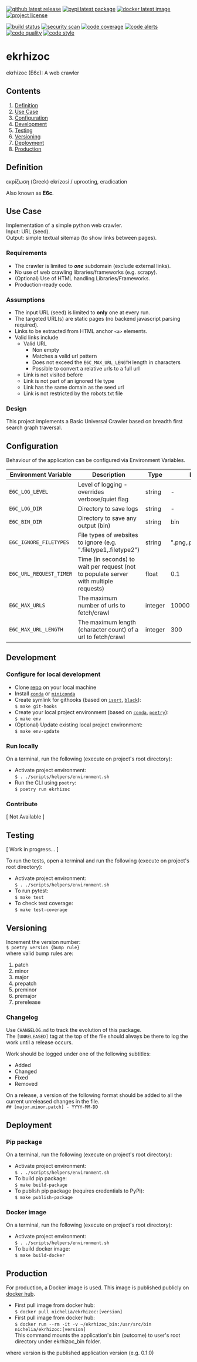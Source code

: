 [![github latest release](https://badgen.net/github/release/nichelia/ekrhizoc?icon=github)](https://github.com/nichelia/ekrhizoc/releases/latest/)
[![pypi latest package](https://badgen.net/pypi/v/ekrhizoc?label=pypi%20pacakge)](https://pypi.org/project/ekrhizoc/)
[![docker latest image](https://img.shields.io/docker/v/nichelia/ekrhizoc?label=image&logo=docker&logoColor=white)](https://hub.docker.com/repository/docker/nichelia/ekrhizoc)
[![project license](https://badgen.net/github/license/nichelia/ekrhizoc?color=purple)](https://github.com/nichelia/ekrhizoc/blob/master/LICENSE)

[![build status](https://badgen.net/travis/nichelia/ekrhizoc?label=build)](https://travis-ci.com/nichelia/ekrhizoc)
[![security scan](https://badgen.net/dependabot/nichelia/ekrhizoc/?label=security%20scan)](https://github.com/nichelia/ekrhizoc/labels/security%20patch)
[![code coverage](https://badgen.net/codecov/c/github/nichelia/ekrhizoc?label=code%20coverage)](https://codecov.io/gh/nichelia/ekrhizoc)
[![code alerts](https://badgen.net/lgtm/alerts/g/nichelia/ekrhizoc?label=code%20alerts)](https://lgtm.com/projects/g/nichelia/ekrhizoc/alerts/)
[![code quality](https://badgen.net/lgtm/grade/g/nichelia/ekrhizoc?label=code%20quality)](https://lgtm.com/projects/g/nichelia/ekrhizoc/context:python)
[![code style](https://badgen.net/badge/code%20style/black/color=black)](https://github.com/ambv/black)

# ekrhizoc
ekrhizoc (E6c): A web crawler

## Contents
1. [Definition](#definition)
2. [Use Case](#use-case)
3. [Configuration](#configuration)
4. [Development](#development)
5. [Testing](#testing)
6. [Versioning](#versioning)
7. [Deployment](#deployment)
8. [Production](#production)

## Definition

εκρίζωση (Greek)
ekrízosi / uprooting, eradication

Also known as __E6c__.

## Use Case

Implementation of a simple python web crawler.  
Input: URL (seed).  
Output: simple textual sitemap (to show links between pages).

### Requirements

* The crawler is limited to *__one__* subdomain (exclude external links).
* No use of web crawling libraries/frameworks (e.g. scrapy).
* (Optional) Use of HTML handling Libraries/Frameworks.
* Production-ready code.

### Assumptions

* The input URL (seed) is limited to __only__ one at every run.
* The targeted URL(s) are static pages (no backend javascript parsing required).
* Links to be extracted from HTML anchor `<a>` elements.
* Valid links include
    - Valid URL
        + Non empty
        + Matches a valid url pattern
        + Does not exceed the `E6C_MAX_URL_LENGTH` length in characters
        + Possible to convert a relative urls to a full url
    - Link is not visited before
    - Link is not part of an ignored file type
    - Link has the same domain as the seed url
    - Link is not restricted by the robots.txt file

### Design

This project implements a Basic Universal Crawler based on breadth first search graph traversal.

## Configuration

Behaviour of the application can be configured via Environment Variables.

| Environment Variable | Description | Type | Default Value |
| -------------- | -------------- | -------------- | -------------- |
| `E6C_LOG_LEVEL` | Level of logging - overrides verbose/quiet flag | string | - |
| `E6C_LOG_DIR` | Directory to save logs | string | - |
| `E6C_BIN_DIR` | Directory to save any output (bin) | string | bin |
| `E6C_IGNORE_FILETYPES` | File types of websites to ignore (e.g. ".filetype1,.filetype2") | string | ".png,.pdf,.txt,.doc,.jpg,.gif" |
| `E6C_URL_REQUEST_TIMER` | Time (in seconds) to wait per request (not to populate server with multiple requests) | float | 0.1 |
| `E6C_MAX_URLS` | The maximum number of urls to fetch/crawl | integer | 10000 |
| `E6C_MAX_URL_LENGTH` | The maximum length (character count) of a url to fetch/crawl | integer | 300 |

## Development

### Configure for local development

* Clone [repo](https://github.com/nichelia/ekrhizoc) on your local machine
* Install [`conda`](https://www.anaconda.com) or [`miniconda`](https://docs.conda.io/en/latest/miniconda.html)
* Create symlink for githooks (based on [`isort`](https://github.com/timothycrosley/isort), [`black`](https://github.com/psf/black)):  
`$ make git-hooks`
* Create your local project environment (based on [`conda`](https://www.anaconda.com), [`poetry`](https://python-poetry.org)):  
`$ make env`
* (Optional) Update existing local project environment:  
`$ make env-update`

### Run locally

On a terminal, run the following (execute on project's root directory):

* Activate project environment:  
`$ . ./scripts/helpers/environment.sh`
* Run the CLI using `poetry`:  
`$ poetry run ekrhizoc`

### Contribute

[ Not Available ]

## Testing

[ Work in progress... ]

To run the tests, open a terminal and run the following (execute on project's root directory):

* Activate project environment:  
`$ . ./scripts/helpers/environment.sh`
* To run pytest:  
`$ make test`
* To check test coverage:  
`$ make test-coverage`

## Versioning

Increment the version number:  
`$ poetry version {bump rule}`  
where valid bump rules are:

1. patch
2. minor
3. major
4. prepatch
5. preminor
6. premajor
7. prerelease

### Changelog

Use `CHANGELOG.md` to track the evolution of this package.  
The `[UNRELEASED]` tag at the top of the file should always be there to log the work until a release occurs.  

Work should be logged under one of the following subtitles:
* Added
* Changed
* Fixed
* Removed

On a release, a version of the following format should be added to all the current unreleased changes in the file.  
`## [major.minor.patch] - YYYY-MM-DD`

## Deployment

### Pip package

On a terminal, run the following (execute on project's root directory):

* Activate project environment:  
`$ . ./scripts/helpers/environment.sh`
* To build pip package:  
`$ make build-package`
* To publish pip package (requires credentials to PyPi):  
`$ make publish-package`

### Docker image

On a terminal, run the following (execute on project's root directory):

* Activate project environment:  
`$ . ./scripts/helpers/environment.sh`
* To build docker image:  
`$ make build-docker`

## Production

For production, a Docker image is used.
This image is published publicly on [docker hub](https://hub.docker.com/repository/docker/nichelia/ekrhizoc).

* First pull image from docker hub:  
`$ docker pull nichelia/ekrhizoc:[version]`
* First pull image from docker hub:  
`$ docker run --rm -it -v ~/ekrhizoc_bin:/usr/src/bin nichelia/ekrhizoc:[version]`  
This command mounts the application's bin (outcome) to user's root directory under ekrhizoc_bin folder.

where version is the published application version (e.g. 0.1.0)
